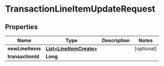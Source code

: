 
# TransactionLineItemUpdateRequest

## Properties
Name | Type | Description | Notes
------------ | ------------- | ------------- | -------------
**newLineItems** | [**List&lt;LineItemCreate&gt;**](LineItemCreate.md) |  |  [optional]
**transactionId** | **Long** |  | 



